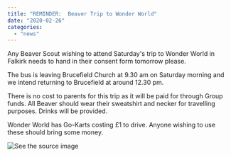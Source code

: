 ```yaml
---
title: "REMINDER:  Beaver Trip to Wonder World"
date: "2020-02-26"
categories: 
  - "news"
---
```


Any Beaver Scout wishing to attend Saturday's trip to Wonder World in Falkirk needs to hand in their consent form tomorrow please.

The bus is leaving Brucefield Church at 9.30 am on Saturday morning and we intend returning to Brucefield at around 12.30 pm.

There is no cost to parents for this trip as it will be paid for through Group funds. All Beaver should wear their sweatshirt and necker for travelling purposes. Drinks will be provided.

Wonder World has Go-Karts costing £1 to drive. Anyone wishing to use these should bring some money.

![See the source image](https://www.bing.com/th?id=OIP.Y8kgUYlx1HDSZlr9-Xx8ZQHaEO&pid=Api&rs=1)
